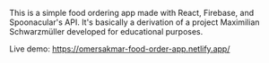 This is a simple food ordering app made with React, Firebase, and Spoonacular's API. It's basically a derivation of a project Maximilian Schwarzmüller developed for educational purposes.

Live demo: https://omersakmar-food-order-app.netlify.app/
